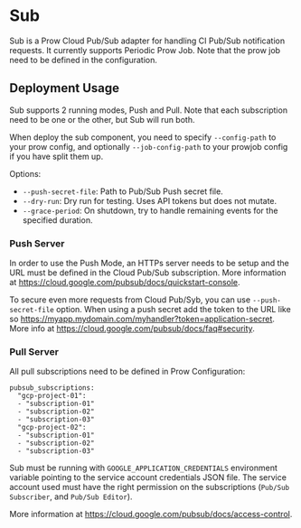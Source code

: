 # Sub

Sub is a Prow Cloud Pub/Sub adapter for handling CI Pub/Sub notification requests.
It currently supports Periodic Prow Job. Note that the prow job need to be defined in the configuration.

## Deployment Usage

Sub supports 2 running modes, Push and Pull. Note that each subscription need to be one or the other, but Sub will run both.

When deploy the sub component, you need to specify `--config-path` to your prow config, and optionally
`--job-config-path` to your prowjob config if you have split them up.


Options:
* `--push-secret-file`: Path to Pub/Sub Push secret file.
* `--dry-run`: Dry run for testing. Uses API tokens but does not mutate.
* `--grace-period`: On shutdown, try to handle remaining events for the specified duration.

### Push Server

In order to use the Push Mode, an HTTPs server needs to be setup and the URL must be defined in the Cloud Pub/Sub subscription.
More information at https://cloud.google.com/pubsub/docs/quickstart-console.

To secure even more requests from Cloud Pub/Syb, you can use `--push-secret-file` option.
When using a push secret add the token to the URL like so  https://myapp.mydomain.com/myhandler?token=application-secret.
More info at https://cloud.google.com/pubsub/docs/faq#security.

### Pull Server

All pull subscriptions need to be defined in Prow Configuration:

```
pubsub_subscriptions:
  "gcp-project-01":
  - "subscription-01"
  - "subscription-02"
  - "subscription-03"
  "gcp-project-02":
  - "subscription-01"
  - "subscription-02"
  - "subscription-03"
```

Sub must be running with `GOOGLE_APPLICATION_CREDENTIALS` environment variable pointing to the service
account credentials JSON file. The service account used must have the right permission on the
subscriptions (`Pub/Sub Subscriber`, and `Pub/Sub Editor`).

More information at https://cloud.google.com/pubsub/docs/access-control.

